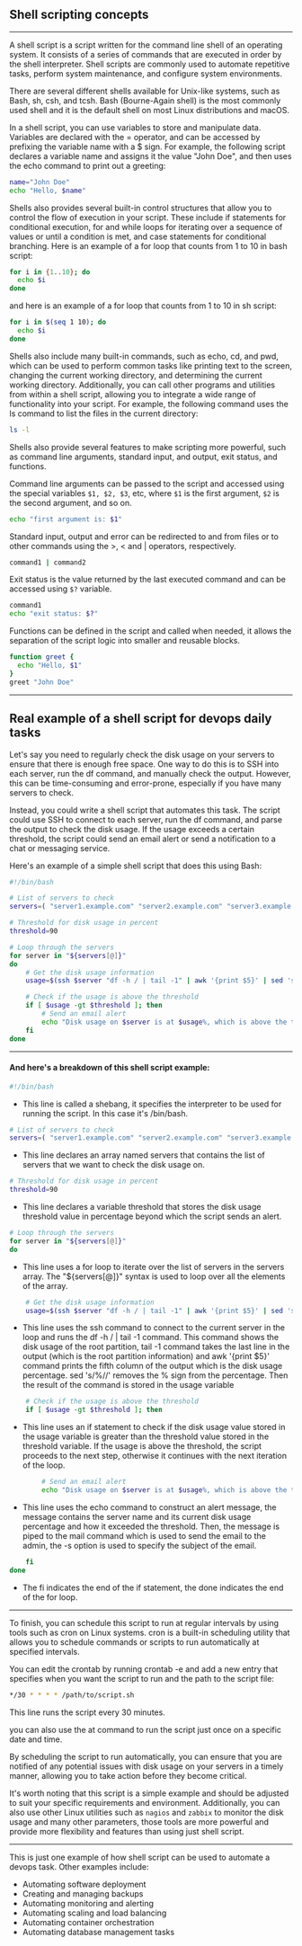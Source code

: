 ## Shell scripting concepts

---

A shell script is a script written for the command line shell of an operating system. It consists of a series of commands that are executed in order by the shell interpreter. Shell scripts are commonly used to automate repetitive tasks, perform system maintenance, and configure system environments.

There are several different shells available for Unix-like systems, such as Bash, sh, csh, and tcsh. Bash (Bourne-Again shell) is the most commonly used shell and it is the default shell on most Linux distributions and macOS.

In a shell script, you can use variables to store and manipulate data. Variables are declared with the = operator, and can be accessed by prefixing the variable name with a $ sign. For example, the following script declares a variable name and assigns it the value "John Doe", and then uses the echo command to print out a greeting:

```bash
name="John Doe"
echo "Hello, $name"
```

Shells also provides several built-in control structures that allow you to control the flow of execution in your script. These include if statements for conditional execution, for and while loops for iterating over a sequence of values or until a condition is met, and case statements for conditional branching. Here is an example of a for loop that counts from 1 to 10 in bash script:

```bash
for i in {1..10}; do
  echo $i
done
```

and here is an example of a for loop that counts from 1 to 10 in sh script:

```bash
for i in $(seq 1 10); do
  echo $i
done
```

Shells also include many built-in commands, such as echo, cd, and pwd, which can be used to perform common tasks like printing text to the screen, changing the current working directory, and determining the current working directory. Additionally, you can call other programs and utilities from within a shell script, allowing you to integrate a wide range of functionality into your script. For example, the following command uses the ls command to list the files in the current directory:

```bash
ls -l
```

Shells also provide several features to make scripting more powerful, such as command line arguments, standard input, and output, exit status, and functions.

Command line arguments can be passed to the script and accessed using the special variables `$1, $2, $3`, etc, where `$1` is the first argument, `$2` is the second argument, and so on.

```bash
echo "first argument is: $1"
```

Standard input, output and error can be redirected to and from files or to other commands using the >, < and | operators, respectively.

```bash
command1 | command2
```

Exit status is the value returned by the last executed command and can be accessed using `$?` variable.

```bash
command1
echo "exit status: $?"
```

Functions can be defined in the script and called when needed, it allows the separation of the script logic into smaller and reusable blocks.

```bash
function greet {
  echo "Hello, $1"
}
greet "John Doe"
```

---

## Real example of a shell script for devops daily tasks

Let's say you need to regularly check the disk usage on your servers to ensure that there is enough free space. One way to do this is to SSH into each server, run the df command, and manually check the output. However, this can be time-consuming and error-prone, especially if you have many servers to check.

Instead, you could write a shell script that automates this task. The script could use SSH to connect to each server, run the df command, and parse the output to check the disk usage. If the usage exceeds a certain threshold, the script could send an email alert or send a notification to a chat or messaging service.

Here's an example of a simple shell script that does this using Bash:

```bash
#!/bin/bash

# List of servers to check
servers=( "server1.example.com" "server2.example.com" "server3.example.com" )

# Threshold for disk usage in percent
threshold=90

# Loop through the servers
for server in "${servers[@]}"
do
    # Get the disk usage information
    usage=$(ssh $server "df -h / | tail -1" | awk '{print $5}' | sed 's/%//')

    # Check if the usage is above the threshold
    if [ $usage -gt $threshold ]; then
        # Send an email alert
        echo "Disk usage on $server is at $usage%, which is above the threshold of $threshold%" | mail -s "High disk usage on $server" admin@example.com
    fi
done

```

---

#### And here's a breakdown of this shell script example:

```bash
#!/bin/bash
```

- This line is called a shebang, it specifies the interpreter to be used for running the script. In this case it's /bin/bash.

```bash
# List of servers to check
servers=( "server1.example.com" "server2.example.com" "server3.example.com" )
```

- This line declares an array named servers that contains the list of servers that we want to check the disk usage on.

```bash
# Threshold for disk usage in percent
threshold=90
```

- This line declares a variable threshold that stores the disk usage threshold value in percentage beyond which the script sends an alert.

```bash
# Loop through the servers
for server in "${servers[@]}"
do
```

- This line uses a for loop to iterate over the list of servers in the servers array. The "${servers[@]}" syntax is used to loop over all the elements of the array.

```bash
    # Get the disk usage information
    usage=$(ssh $server "df -h / | tail -1" | awk '{print $5}' | sed 's/%//')
```

- This line uses the ssh command to connect to the current server in the loop and runs the df -h / | tail -1 command. This command shows the disk usage of the root partition, tail -1 command takes the last line in the output (which is the root partition information) and awk '{print $5}' command prints the fifth column of the output which is the disk usage percentage. sed 's/%//' removes the % sign from the percentage. Then the result of the command is stored in the usage variable

```bash
    # Check if the usage is above the threshold
    if [ $usage -gt $threshold ]; then
```

- This line uses an if statement to check if the disk usage value stored in the usage variable is greater than the threshold value stored in the threshold variable. If the usage is above the threshold, the script proceeds to the next step, otherwise it continues with the next iteration of the loop.

```bash
        # Send an email alert
        echo "Disk usage on $server is at $usage%, which is above the threshold of $threshold%" | mail -s "High disk usage on $server" admin@example.com
```

- This line uses the echo command to construct an alert message, the message contains the server name and its current disk usage percentage and how it exceeded the threshold. Then, the message is piped to the mail command which is used to send the email to the admin, the -s option is used to specify the subject of the email.

```bash
    fi
done
```

- The fi indicates the end of the if statement, the done indicates the end of the for loop.

---

To finish, you can schedule this script to run at regular intervals by using tools such as cron on Linux systems. cron is a built-in scheduling utility that allows you to schedule commands or scripts to run automatically at specified intervals.

You can edit the crontab by running crontab -e and add a new entry that specifies when you want the script to run and the path to the script file:

```bash
*/30 * * * * /path/to/script.sh
```

This line runs the script every 30 minutes.

you can also use the at command to run the script just once on a specific date and time.

By scheduling the script to run automatically, you can ensure that you are notified of any potential issues with disk usage on your servers in a timely manner, allowing you to take action before they become critical.

It's worth noting that this script is a simple example and should be adjusted to suit your specific requirements and environment. Additionally, you can also use other Linux utilities such as `nagios` and `zabbix` to monitor the disk usage and many other parameters, those tools are more powerful and provide more flexibility and features than using just shell script.

---

This is just one example of how shell script can be used to automate a devops task. Other examples include:

- Automating software deployment
- Creating and managing backups
- Automating monitoring and alerting
- Automating scaling and load balancing
- Automating container orchestration
- Automating database management tasks
